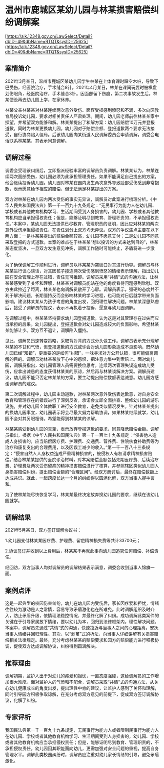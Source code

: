 # 温州市鹿城区某幼儿园与林某损害赔偿纠纷调解案 

[https://alk.12348.gov.cn/LawSelect/Detail?dbID=49&dbName=RTQT&sysID=25625](https://alk.12348.gov.cn/LawSelect/Detail?dbID=49&dbName=RTQT&sysID=25625) 


## 案情简介 

2021年3月某日，温州市鹿城区某幼儿园学生林某在上体育课时踩空木桩，导致下巴受伤，经医院治疗，手术缝合8针。2021年4月某日，林某在课间玩耍时被棋盘划伤眼角，经医院治疗，手术缝合3针。因面部留下伤痕，第二次事故发生后，林某便没再去幼儿园上学，在家休养。 
 
林某父亲林某某对林某连续两次意外受伤、面容受损感到愤怒和不满，多次向区教育局投诉幼儿园，要求对相关责任人严肃处理。期间，幼儿园老师前往林某某家中探望，并希望双方能够和解。林某某提出了和解方案：幼儿园赔偿10万元并登报道歉，同时为林某更换幼儿园。幼儿园对于赔偿金额、登报道歉两个要求无法接受，自行协商陷入僵局。后该幼儿园向某街道人民调解委员会申请调解，调委会电话联系林某某，其表示同意调解。 

## 调解过程 

调委会受理该纠纷后，立即指派经验丰富的调解员负责调解。林某某认为，林某连续两次面部受伤，幼儿园必须为此承担管理责任。如果不能满足自己提出的方案，他会继续投诉幼儿园。幼儿园对林某在园内发生两次意外导致脸部受伤感到非常抱歉，表示愿意给予相应的赔偿，但无法满足林某提出的方案。 
 
双方对林某在幼儿园内两次受伤的事实无异议，调解员对此案进行梳理分析。《中华人民共和国民法典》第一千一百九十九条规定：“无民事行为能力人在幼儿园、学校或者其他教育机构学习、生活期间受到人身损害的，幼儿园、学校或者其他教育机构应当承担侵权责任；但是，能够证明尽到教育、管理职责的，不承担侵权责任。”本案中，某幼儿园无法提供已尽教育、管理职责的证明，因此应对林某的两次意外受伤承担侵权责任，在责任划分上双方均无异议。双方的争议焦点主要在以下两方面：一是林某某提出的赔偿金额较高，幼儿园不愿意支付；二是幼儿园不同意采取登报的方式道歉。本案的难点在于林某某“想以投诉的方式来达到目的”，林某某态度坚决，一旦双方发生意见冲突，调解工作随时可能终止，矛盾将进一步激化。 
 
为了确保调解工作顺利进行，调解员以林某某为突破口对其进行劝导。调解员与林某某进行谈心谈话，对其因孩子接连两次受伤感到愤怒的情绪表示理解，指出幼儿园在安全管理上存在过错，责任无可推卸。调解员采用“共情”式的沟通方法，让林某某感受到了关怀和理解，林某某对调解员能站在他的角度看待问题感到欣慰。双方由此拉近了距离，林某某也向调解员敞开了心扉。调解员表示，强硬的态度并不利于解决问题，长期僵持反而会影响林某的学习进程，也可能对日后就学带来负面影响，建议林某某从为孩子考虑的角度出发，回归理性解决问题。林某某深思熟虑后，接受了调解员的提议，表示不再执着于投诉，愿意与幼儿园调解。 
 
在调解过程中，林某某坚持要求幼儿园登报道歉，认为这是对其管理存在过失而应当承担的后果。幼儿园提出，登报道歉会对幼儿园造成较大的负面影响，希望林某某能够让步。双方互不退让，调解陷入僵持。 
 
见此，调解员迅速转变策略，采取背对背的方式分头做工作。调解员表示充分理解林某的不甘和气愤，但登报道歉的方式或许会对幼儿园形象造成不良影响，既然幼儿园已经“知错”，更重要的是如何“纠错”，一味寻求对方公开认错，很可能偏离调解的目的。调解员劝林某某放下心中的怨恨，把注意力集中到索赔上。面对幼儿园，调解员指出，幼儿园管理人员需要换位思考，连续两次管理失误造成幼儿受伤，应拿出诚恳的态度获得林某某的原谅，然后再与林某谈解决方案。调解员建议，幼儿园不能只否定林某某的方案，要主动提出赔偿数额表达诚意。幼儿园方感谢调解员的建议。 
 
第二次调解过程中，幼儿园主动道歉，对林某两次意外受伤表达歉意，对自身安全教育和管理存在的错误进行了深刻反省，承诺会立即全面排查、整修幼儿园的游乐设施，并对幼儿园全体教职工进行安全教育，避免类似情况发生。针对林某某提出的换幼儿园事宜，幼儿园表示将会尽最大努力帮助协调，如果林某继续就学，幼儿园不会对其另眼相待。希望能得到林某某的谅解。 
 
林某某感受到幼儿园的真挚，表示放弃登报道歉的要求，同意降低赔偿金额。调解员指出，根据《中华人民共和国民法典》第一千一百七十九条规定：“侵害他人造成人身损害的，应当赔偿医疗费、护理费、交通费、营养费、住院伙食补助费等为治疗和康复支出的合理费用，以及因误工减少的收入。”第一千一百八十三条规定：“侵害自然人人身权益造成严重精神损害的，被侵权人有权请求精神损害赔偿。”结合林某某提供的医院诊治材料，对本案赔偿金额包括先期医疗费、后续治疗费、护理费及两次受伤留疤的精神损害赔偿进行了核算，并参照辖区类似幼儿园人身损害赔偿纠纷，提出赔偿金额的“合理区间”。经双方商讨后，最终在赔偿数额上达成共识。就此，一起跨度长达一个月的纠纷得以圆满化解，双方当事人握手言和。 
 
为了使林某能尽快恢复学习，林某某最终决定放弃换幼儿园的要求，继续在该幼儿园就学。  

## 调解结果 

2021年5月某日，双方签订调解协议书： 
 
1.幼儿园支付林某某医疗费、护理费、留疤精神损失费等共计33700元； 
 
2.协议签订并收到以上费用后，林某某不再就此事向幼儿园追究任何赔偿、补偿责任。 
 
经回访，双方当事人均对调解员的调解结果表示满意，调委会收到当事人锦旗一面。  

## 案例点评 

这是一起典型的校园伤害纠纷，幼儿在幼儿园内受伤后，家长因疼爱和担忧，情绪往往较为激动是人之常情，容易导致矛盾激化也在所难免。此时调解组织及时介入，防止矛盾升级，依情理法稳控情况，并最终化解了纠纷。成功调解此类案件的关键在于引导家属放下情绪，要以幼儿为本，回归到法律框架内，理性解决问题。本案中，调解员先通过“共情”式的沟通，快速拉近与当事人之间的心理距离，安抚当事人情绪并回归理性。其次，以“剥茧”式的析法，向当事人详细讲解有关损害赔偿相关法律规定。最终，充分考虑林某某的赔偿要求和园方的赔偿能力进行积极协调，促使双方达成调解协议，纠纷得到圆满解决。 

## 推荐理由 

调解初期，监护人出于对幼儿的疼爱和担忧，一直态度强硬，这给调解员的工作增加很大难度。面对监护人的气愤和不配合，调解员采取“共情”式的沟通方法，从关心幼儿健康成长的角度出发，提出理性中肯的建议，让监护人感到了关怀和理解，同时引导园方积极争取谅解，在充分考虑双方意见的前提下，促成双方签订调解协议，化解了纠纷。 

## 专家评析 

我国民法典第一千一百九十九条规定，无民事行为能力人或者限制民事行为能力人在幼儿园、学校或者其他教育机构学习、生活期间受到人身损害的，幼儿园、学校或者其他教育机构应当承担侵权责任；但是，能够证明尽到教育、管理职责的，不承担侵权责任。幼儿园因其职能面向幼儿，更需加强对安全问题的重视，提高自身管理水平。调解此类校园纠纷时，调解员应注重对幼儿家长情绪的引导，避免矛盾激化。 
